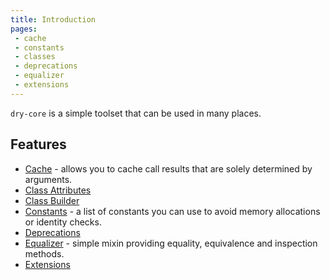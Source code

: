 ```yaml
---
title: Introduction
pages:
 - cache
 - constants
 - classes
 - deprecations
 - equalizer
 - extensions
---
```


`dry-core` is a simple toolset that can be used in many places.

## Features

- [Cache](docs::cache) - allows you to cache call results that are solely determined by arguments.
- [Class Attributes](docs::classes/class-attributes)
- [Class Builder](docs::classes/class-builder)
- [Constants](docs::constants) - a list of constants you can use to avoid memory allocations or identity checks.
- [Deprecations](docs::deprecations)
- [Equalizer](docs::equalizer) - simple mixin providing equality, equivalence and inspection methods.
- [Extensions](docs::extensions)
